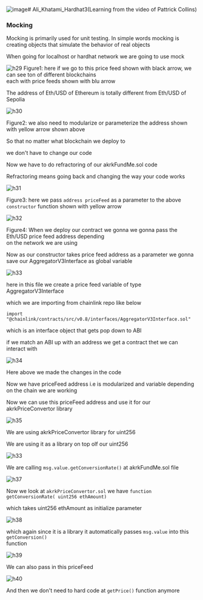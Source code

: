 ![image](https://github.com/C191068/Ali_Khatami_Hardhat3/assets/89090776/0ee53c7a-c9b1-4559-9ff2-74a207814039)# Ali_Khatami_Hardhat3(Learning from the video of Pattrick Collins)
### Mocking

Mocking is primarily used for unit testing. In simple words mocking is creating objects that simulate the behavior of real objects <br>

When going for localhost or hardhat network we are going to use mock <br>

![h29](https://github.com/C191068/Ali_Khatami_Hardhat3/assets/89090776/17478dc9-5307-4399-9e42-621d0c105a98)
Figure1: here if we go to this price feed shown with black arrow, we can see ton of different blockchains <br>
each with price feeds shown with blu arrow <br>

The address of Eth/USD of Ethereum is totally different from Eth/USD of Sepolia <br>

![h30](https://github.com/C191068/Ali_Khatami_Hardhat3/assets/89090776/f73ec364-337f-4eb1-8439-2fa67987359f)

Figure2: we also need to modularize or parameterize the address shown with yellow arrow shown above <br>

So that no matter what blockchain we deploy to <br>

we don't have to change our code <br>

Now we have to do refractoring of our akrkFundMe.sol code <br>

Refractoring means going back and changing the way your code works <br>

![h31](https://github.com/C191068/Ali_Khatami_Hardhat3/assets/89090776/a4444205-9dfd-408b-8f3c-610c302f3eff)

Figure3: here we pass ```address priceFeed``` as a parameter to the above ```constructor``` function shown with yellow arrow<br>


![h32](https://github.com/C191068/Ali_Khatami_Hardhat3/assets/89090776/3183e294-ba6e-4302-9ba5-c872d2526095)

Figure4: When we deploy our contract we gonna we gonna pass the Eth/USD price feed address depending <br>
on the network we are using <br>

Now as our constructor takes price feed address as a parameter we gonna save our AggregatorV3Interface as global variable <br>


![h33](https://github.com/C191068/Ali_Khatami_Hardhat3/assets/89090776/2d876b1b-dcbf-4b5c-90f8-cd8dd67821e9)

here in this file we create a price feed variable of type AggregatorV3Interface <br>

which we are importing from chainlink repo like below <br>

```import "@chainlink/contracts/src/v0.8/interfaces/AggregatorV3Interface.sol"``` <br>

which is an interface object that gets pop down to ABI <br>

if we match an ABI up with an address we get a contract thet we can interact with <br>

![h34](https://github.com/C191068/Ali_Khatami_Hardhat3/assets/89090776/a62db684-c999-4605-890b-10e255c2d546)

Here above we made the changes in the code <br>

Now we have priceFeed address i.e is modularized and variable depending on the chain we are working <br>

Now we can use this priceFeed address and use it for our akrkPriceConvertor library <br>

![h35](https://github.com/C191068/Ali_Khatami_Hardhat3/assets/89090776/d118e2bb-969e-4760-b1ed-ef0e32295987)

We are using akrkPriceConvertor library for uint256 <br>

We are using it as a library on top olf our uint256 <br>

![h33](https://github.com/C191068/Ali_Khatami_Hardhat3/assets/89090776/f41a453e-b027-4590-9a6a-7c8a3718bfd7)

We are calling ```msg.value.getConversionRate()``` at akrkFundMe.sol file <br>

![h37](https://github.com/C191068/Ali_Khatami_Hardhat3/assets/89090776/8f76a7c2-9923-4abe-afc8-eaee0d868b58)

Now we look at ```akrkPriceConvertor.sol``` we have ```function getConversionRate( uint256 ethAmount)```  <br>

which takes uint256 ethAmount as initialize parameter <br>

![h38](https://github.com/C191068/Ali_Khatami_Hardhat3/assets/89090776/4f9f1dad-a5fe-41dc-a4b7-f253740f7a34)


which again since it is a library it automatically passes ```msg.value``` into this ```getConversion()``` <br>
function <br>


![h39](https://github.com/C191068/Ali_Khatami_Hardhat3/assets/89090776/7cf9d455-122e-452c-8b3b-60091ed0be7b)

We can also pass in this priceFeed <br>

![h40](https://github.com/C191068/Ali_Khatami_Hardhat3/assets/89090776/4dd76241-b582-4d86-a9b3-0bce8fffa07a)

And then we don't need to hard code at ```getPrice()``` function anymore <br>


